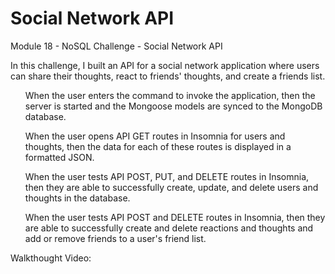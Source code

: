# Social Network API
Module 18 - NoSQL Challenge - Social Network API

In this challenge, I built an API for a social network application where users can share their thoughts, react to friends' thoughts, and create a friends list. 

<ul>When the user enters the command to invoke the application, then the server is started and the Mongoose models are synced to the MongoDB database.</ul>
<ul>When the user opens API GET routes in Insomnia for users and thoughts, then the data for each of these routes is displayed in a formatted JSON.</ul>
<ul>When the user tests API POST, PUT, and DELETE routes in Insomnia, then they are able to successfully create, update, and delete users and thoughts in the database.</ul>
<ul>When the user tests API POST and DELETE routes in Insomnia, then they are able to successfully create and delete reactions and thoughts and add or remove friends to a user's friend list.</ul>

Walkthought Video: 
